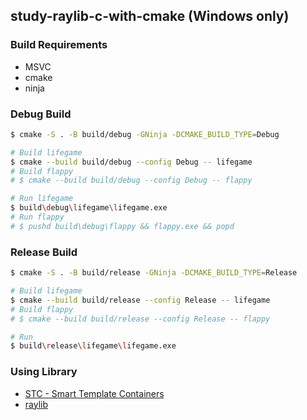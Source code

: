 ## study-raylib-c-with-cmake (Windows only)

### Build Requirements
- MSVC
- cmake
- ninja

### Debug Build
```sh
$ cmake -S . -B build/debug -GNinja -DCMAKE_BUILD_TYPE=Debug

# Build lifegame
$ cmake --build build/debug --config Debug -- lifegame
# Build flappy
# $ cmake --build build/debug --config Debug -- flappy

# Run lifegame
$ build\debug\lifegame\lifegame.exe
# Run flappy
# $ pushd build\debug\flappy && flappy.exe && popd
```

### Release Build
```sh
$ cmake -S . -B build/release -GNinja -DCMAKE_BUILD_TYPE=Release

# Build lifegame
$ cmake --build build/release --config Release -- lifegame
# Build flappy
# $ cmake --build build/release --config Release -- flappy

# Run
$ build\release\lifegame\lifegame.exe
```

### Using Library
- [STC - Smart Template Containers](https://github.com/stclib/STC)
- [raylib](https://github.com/raysan5/raylib)
